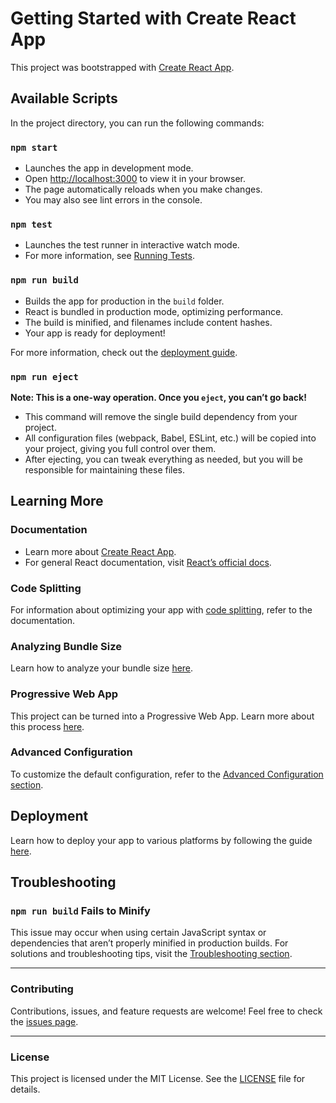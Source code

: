 # **Getting Started with Create React App**

This project was bootstrapped with [Create React App](https://github.com/facebook/create-react-app).

## **Available Scripts**

In the project directory, you can run the following commands:

### **`npm start`**

- Launches the app in development mode.
- Open [http://localhost:3000](http://localhost:3000) to view it in your browser.
- The page automatically reloads when you make changes.
- You may also see lint errors in the console.

### **`npm test`**

- Launches the test runner in interactive watch mode.
- For more information, see [Running Tests](https://facebook.github.io/create-react-app/docs/running-tests).

### **`npm run build`**

- Builds the app for production in the `build` folder.
- React is bundled in production mode, optimizing performance.
- The build is minified, and filenames include content hashes.
- Your app is ready for deployment!

For more information, check out the [deployment guide](https://facebook.github.io/create-react-app/docs/deployment).

### **`npm run eject`**

**Note: This is a one-way operation. Once you `eject`, you can’t go back!**

- This command will remove the single build dependency from your project.
- All configuration files (webpack, Babel, ESLint, etc.) will be copied into your project, giving you full control over them.
- After ejecting, you can tweak everything as needed, but you will be responsible for maintaining these files.

## **Learning More**

### Documentation

- Learn more about [Create React App](https://facebook.github.io/create-react-app/docs/getting-started).
- For general React documentation, visit [React’s official docs](https://reactjs.org/).

### Code Splitting

For information about optimizing your app with [code splitting](https://facebook.github.io/create-react-app/docs/code-splitting), refer to the documentation.

### Analyzing Bundle Size

Learn how to analyze your bundle size [here](https://facebook.github.io/create-react-app/docs/analyzing-the-bundle-size).

### Progressive Web App

This project can be turned into a Progressive Web App. Learn more about this process [here](https://facebook.github.io/create-react-app/docs/making-a-progressive-web-app).

### Advanced Configuration

To customize the default configuration, refer to the [Advanced Configuration section](https://facebook.github.io/create-react-app/docs/advanced-configuration).

## **Deployment**

Learn how to deploy your app to various platforms by following the guide [here](https://facebook.github.io/create-react-app/docs/deployment).

## **Troubleshooting**

### `npm run build` Fails to Minify

This issue may occur when using certain JavaScript syntax or dependencies that aren’t properly minified in production builds. For solutions and troubleshooting tips, visit the [Troubleshooting section](https://facebook.github.io/create-react-app/docs/troubleshooting#npm-run-build-fails-to-minify).

---

### **Contributing**

Contributions, issues, and feature requests are welcome! Feel free to check the [issues page](https://github.com/facebook/create-react-app/issues).

---

### **License**

This project is licensed under the MIT License. See the [LICENSE](LICENSE) file for details.
